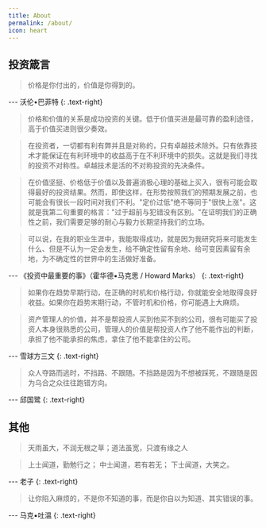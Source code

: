 ```yaml
---
title: About
permalink: /about/
icon: heart
---
```


## 投资箴言

>价格是你付出的，价值是你得到的。

--- 沃伦•巴菲特
{: .text-right}

>价格和价值的关系是成功投资的关键。低于价值买进是最可靠的盈利途径，高于价值买进则很少奏效。

>在投资者，一切都有利有弊并且是对称的，只有卓越技术除外。只有依靠技术才能保证在有利环境中的收益高于在不利环境中的损失。这就是我们寻找的投资不对称性。卓越技术是活的不对称投资的先决条件。

>在价值坚挺、价格低于价值以及普遍消极心理的基础上买入，很有可能会取得最好的投资结果。然而，即使这样，在形势按照我们的预期发展之前，也可能会有很长一段时间对我们不利。"定价过低"绝不等同于"很快上涨"。这就是我第二句重要的格言："过于超前与犯错没有区别。"在证明我们的正确性之前，我们需要足够的耐心与毅力长期坚持我们的立场。

>可以说，在我的职业生涯中，我能取得成功，就是因为我研究将来可能发生什么、但是不认为一定会发生，给不确定性留有余地、给可变因素留有余地，为不确定性的世界中的生活做好准备。

--- 《投资中最重要的事》（霍华德▪马克思 / Howard Marks）
{: .text-right}

>如果你在趋势早期行动，在正确的时机和价格行动，你就能安全地取得良好收益。如果你在趋势末期行动，不管时机和价格，你可能遇上大麻烦。

>资产管理人的价值，并不是帮投资人买到他买不到的公司，很有可能买了投资人本身很熟悉的公司，管理人的价值是帮投资人作了他不能作出的判断，承担了他不能承担的焦虑，拿住了他不能拿住的公司。

--- 雪球方三文
{: .text-right}

>众人夺路而逃时，不挡路、不跟随。不挡路是因为不想被踩死，不跟随是因为乌合之众往往跑错方向。

--- 邱国鹭
{: .text-right}


## 其他

>天雨虽大，不润无根之草；道法虽宽，只渡有缘之人

>上士闻道，勤勉行之； 中士闻道，若有若无； 下士闻道，大笑之。

--- 老子
{: .text-right}

>让你陷入麻烦的，不是你不知道的事，而是你自以为知道、其实错误的事。

--- 马克▪吐温
{: .text-right}
